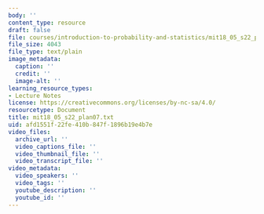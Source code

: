 ```yaml
---
body: ''
content_type: resource
draft: false
file: courses/introduction-to-probability-and-statistics/mit18_05_s22_plan07.txt
file_size: 4043
file_type: text/plain
image_metadata:
  caption: ''
  credit: ''
  image-alt: ''
learning_resource_types:
- Lecture Notes
license: https://creativecommons.org/licenses/by-nc-sa/4.0/
resourcetype: Document
title: mit18_05_s22_plan07.txt
uid: afd1551f-22fe-410b-847f-1896b19e4b7e
video_files:
  archive_url: ''
  video_captions_file: ''
  video_thumbnail_file: ''
  video_transcript_file: ''
video_metadata:
  video_speakers: ''
  video_tags: ''
  youtube_description: ''
  youtube_id: ''
---
```

